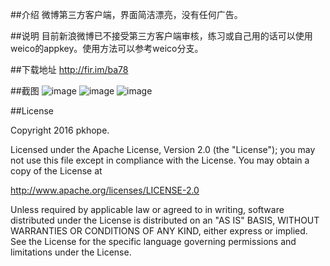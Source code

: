 ##介绍
微博第三方客户端，界面简洁漂亮，没有任何广告。


##说明
目前新浪微博已不接受第三方客户端审核，练习或自己用的话可以使用weico的appkey。使用方法可以参考weico分支。

##下载地址
http://fir.im/ba78

##截图
![image](https://github.com/pkhope/Jianwei/blob/master/screenshot/pic1.jpg)
![image](https://github.com/pkhope/Jianwei/blob/master/screenshot/pic2.jpg)
![image](https://github.com/pkhope/Jianwei/blob/master/screenshot/pic3.jpg)

##License

Copyright 2016 pkhope.

Licensed under the Apache License, Version 2.0 (the "License");
you may not use this file except in compliance with the License.
You may obtain a copy of the License at

   http://www.apache.org/licenses/LICENSE-2.0

Unless required by applicable law or agreed to in writing, software
distributed under the License is distributed on an "AS IS" BASIS,
WITHOUT WARRANTIES OR CONDITIONS OF ANY KIND, either express or implied.
See the License for the specific language governing permissions and
limitations under the License.
